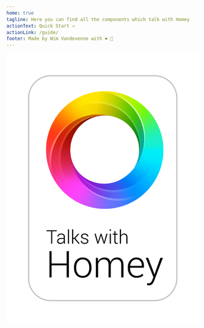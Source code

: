 ```yaml
---
home: true
tagline: Here you can find all the components which talk with Homey
actionText: Quick Start →
actionLink: /guide/
footer: Made by Wim Vandevenne with ❤️ 🚀
---
```


![Image from alias](./images/talks-with-homey.png)
